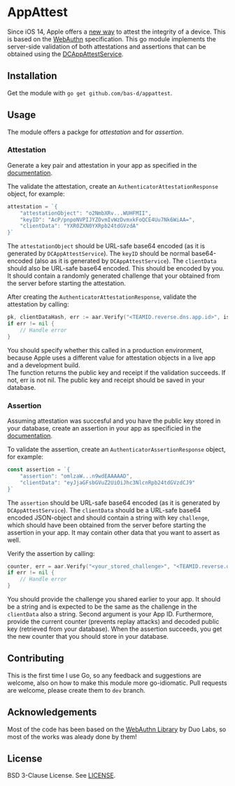 # AppAttest

Since iOS 14, Apple offers a [new way](https://developer.apple.com/documentation/devicecheck/validating_apps_that_connect_to_your_server) to attest the integrity of a device. This is based on the [WebAuthn](https://www.w3.org/TR/webauthn-2/) specification. This go module implements the server-side validation of both attestations and assertions that can be obtained using the [DCAppAttestService](https://developer.apple.com/documentation/devicecheck/dcappattestservice).

## Installation

Get the module with `go get github.com/bas-d/appattest`.

## Usage

The module offers a packge for _attestation_ and for _assertion_.

### Attestation

Generate a key pair and attestation in your app as specified in the [documentation](https://developer.apple.com/documentation/devicecheck/establishing_your_app_s_integrity).

The validate the attestation, create an `AuthenticatorAttestationResponse` object, for example:

```go
attestation = `{
	"attestationObject": "o2NmbXRv...WUHFMII",
	"keyID": "AcP/pnpoNVPIJYZOvmIvWzDvmxkFoQCE4Uu7Nk6WiAA=",
	"clientData": "YXR0ZXN0YXRpb24tdGVzdA"
}`
```

The `attestationObject` should be URL-safe base64 encoded (as it is generated by `DCAppAttestService`).
The `keyID` should be normal base64-encoded (also as it is generated by `DCAppAttestService`).
The `clientData` should also be URL-safe base64 encoded. This should be encoded by you. It should contain a randomly generated challenge that your obtained from the server before starting the attestation.

After creating the `AuthenticatorAttestationResponse`, validate the attestation by calling:

```go
pk, clientDataHash, err := aar.Verify("<TEAMID.reverse.dns.app.id>", isProduction)
if err != nil {
    // Handle error
}
```

You should specify whether this called in a production environment, because Apple uses a different value for attestation objects in a live app and a development build.  
The function returns the public key and receipt if the validation succeeds. If not, err is not nil.
The public key and receipt should be saved in your database.

### Assertion

Assuming attestation was succesful and you have the public key stored in your database, create an assertion in your app as specificied in the [documentation](https://developer.apple.com/documentation/devicecheck/establishing_your_app_s_integrity).

To validate the assertion, create an `AuthenticatorAssertionResponse` object, for example:

```go
const assertion = `{
	"assertion": "omlzaW...n9wdEAAAAAD",
	"clientData": "eyJjaGFsbGVuZ2UiOiJhc3NlcnRpb24tdGVzdCJ9"
}`
```

The `assertion` should be URL-safe base64 encoded (as it is generated by `DCAppAttestService`).
The `clientData` should be a URL-safe base64 encoded JSON-object and should contain a string with key `challenge`, which should have been obtained from the server before starting the assertion in your app. It may contain other data that you want to assert as well.

Verify the assertion by calling:

```go
counter, err = aar.Verify("<your_stored_challenge>", "<TEAMID.reverse.dns.app.id>", initialCounter, pubKey)
if err != nil {
    // Handle error
}
```

You should provide the challenge you shared earlier to your app. It should be a string and is expected to be the same as the challenge in the `clientData` also a string. Second argument is your App ID. Furthermore, provide the current counter (prevents replay attacks) and decoded public key (retrieved from your database).
When the assertion succeeds, you get the new counter that you should store in your database.

## Contributing

This is the first time I use Go, so any feedback and suggestions are welcome, also on how to make this module more go-idiomatic. Pull requests are welcome, please create them to `dev` branch.

## Acknowledgements

Most of the code has been based on the [WebAuthn Library](https://github.com/duo-labs/webauthn) by Duo Labs, so most of the works was aleady done by them!

## License

BSD 3-Clause License. See [LICENSE](LICENSE).
